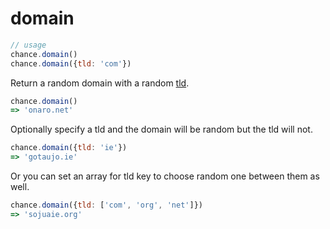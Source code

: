 # domain

```js
// usage
chance.domain()
chance.domain({tld: 'com'})
```

Return a random domain with a random [tld](#tld).

```js
chance.domain()
=> 'onaro.net'
```

Optionally specify a tld and the domain will be random but the tld will not.

```js
chance.domain({tld: 'ie'})
=> 'gotaujo.ie'
```

Or you can set an array for tld key to choose random one between them as well.
```js
chance.domain({tld: ['com', 'org', 'net']})
=> 'sojuaie.org'
```

